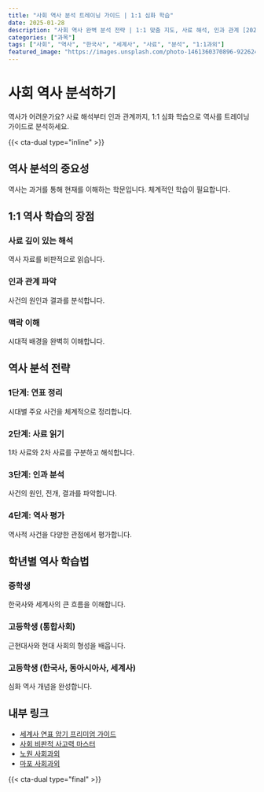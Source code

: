 ```yaml
---
title: "사회 역사 분석 트레이닝 가이드 | 1:1 심화 학습"
date: 2025-01-28
description: "사회 역사 완벽 분석 전략 | 1:1 맞춤 지도, 사료 해석, 인과 관계 [2025년]"
categories: ["과목"]
tags: ["사회", "역사", "한국사", "세계사", "사료", "분석", "1:1과외"]
featured_image: "https://images.unsplash.com/photo-1461360370896-922624d12aa1?w=1200&h=630&fit=crop"
---
```


# 사회 역사 분석하기

역사가 어려운가요? 사료 해석부터 인과 관계까지, 1:1 심화 학습으로 역사를 트레이닝 가이드로 분석하세요.

{{< cta-dual type="inline" >}}

## 역사 분석의 중요성

역사는 과거를 통해 현재를 이해하는 학문입니다. 체계적인 학습이 필요합니다.

## 1:1 역사 학습의 장점

### 사료 깊이 있는 해석
역사 자료를 비판적으로 읽습니다.

### 인과 관계 파악
사건의 원인과 결과를 분석합니다.

### 맥락 이해
시대적 배경을 완벽히 이해합니다.

## 역사 분석 전략

### 1단계: 연표 정리
시대별 주요 사건을 체계적으로 정리합니다.

### 2단계: 사료 읽기
1차 사료와 2차 사료를 구분하고 해석합니다.

### 3단계: 인과 분석
사건의 원인, 전개, 결과를 파악합니다.

### 4단계: 역사 평가
역사적 사건을 다양한 관점에서 평가합니다.

## 학년별 역사 학습법

### 중학생
한국사와 세계사의 큰 흐름을 이해합니다.

### 고등학생 (통합사회)
근현대사와 현대 사회의 형성을 배웁니다.

### 고등학생 (한국사, 동아시아사, 세계사)
심화 역사 개념을 완성합니다.

## 내부 링크
- [세계사 연표 암기 프리미엄 가이드](../../subjects/social/world-history-timeline/)
- [사회 비판적 사고력 마스터](../../subjects/social/social-critical-thinking/)
- [노원 사회과외](../../local/nowon-social/)
- [마포 사회과외](../../local/mapo-social/)

{{< cta-dual type="final" >}}
